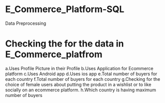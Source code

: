 # E_Commerce_Platform-SQL

 Data Preprocessing

# Checking the for the data in E_Commerce_platfrom

a.Uses Profile Picture in their Profile
b.Uses Application for Ecommerce platform
c.Uses Android app
d.Uses ios app
e.Total number of buyers for each country
f.Total number of buyers for each country
g.Checking for the choice of female users about putting the product in a wishlist or to like socially on an ecommerce platform.
h.Which country is having maximum number of buyers



